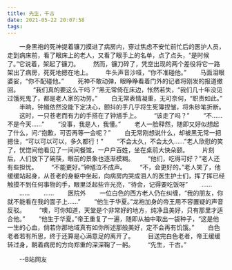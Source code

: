 ```yaml
---
title: 先生，千古
date: 2021-05-22 20:07:58
tags:
---
```


&emsp;&emsp;一身黑袍的死神提着镰刀摸进了病房内，穿过焦虑不安忙前忙后的医护人员，走到病床前，看了眼床上的老人，又看了眼手上的名单，点了点头，“是时候了。”它说着，架起了镰刀。
&emsp;&emsp;然而，镰刀碎了，凭空出现的两个差役将它一路架出了病房，死死地摁在地上。
&emsp;&emsp;牛头声音沙哑，“你不准碰他。”
&emsp;&emsp;马面泪眼婆娑，“你不配碰他。”
&emsp;&emsp;死神不敢动弹，眼睁睁看着门外的记者将刚发的报道撤回。
&emsp;&emsp;“我们真的要这么干吗？”黑无常倚在床边，怅然若失，“我们几十年没见过饿死鬼了，都是老人家的功劳。”
&emsp;&emsp;白无常表情凝重，无可奈何，“职责如此。”
&emsp;&emsp;半晌，钟馗依然没能下定决心，颤抖的手几乎将生死簿捏皱，将朱砂笔折断。
&emsp;&emsp;这时，一只苍老而有力的手搭在了钟馗手上。
&emsp;&emsp;“该走了吗？”
&emsp;&emsp;“不……不是今天……”
&emsp;&emsp;“没事，我是人，我懂。”
&emsp;&emsp;老人一脸释然，随即又好似想起了什么，问:“抱歉，可否再等一会呢？”
&emsp;&emsp;白无常刚想说什么，却被黑无常一把摁住，“可以可以可以，多久都行！”
&emsp;&emsp;“不会太久，不会太久……”老人欣慰的笑了，恍惚间他看见了一间间餐馆，一户户百姓，坐在桌前大快朵颐。
&emsp;&emsp;片刻后，人们放下了碗筷，眼前的景象也逐渐模糊。
&emsp;&emsp;“他们，吃得可好？”老人还有些担忧。
&emsp;&emsp;“不能更好。”钟馗泣不成声。
&emsp;&emsp;“不，会更好的。”老人笑了，他缓缓站起身，从苍老的身躯中坐起，向病房内哭成泪人的医生护士们，挥了挥已经触摸不到任何事物的手，眼里泛起些许光亮，“待会，记得要吃饭呀”
&emsp;&emsp;……
&emsp;&emsp;……
&emsp;&emsp;……
&emsp;&emsp;医院外
&emsp;&emsp;一位白色的西方老人仍在纠缠，“我的朋友，你就不能看在我的面子上……”
&emsp;&emsp;“他生于华夏。”龙袍加身的帝王用不容置疑的声音反驳。
&emsp;&emsp;“噢，可你知道，天堂是个非常好的地方，纯净且美好，只有那里才适合他。”
&emsp;&emsp;“他生于华夏。”帝王重复了一遍，随即从袖中取出一袋种子，“这是他一生的心血，倘若你那地域真有如你所述那般美好，定不会再有饥饿。”
&emsp;&emsp;白色老者若有所思，终于还算是心满意足的离开了。
&emsp;&emsp;目送完白色老者，帝王缓缓转过身，朝着病房的方向郑重的深深鞠了一躬。
&emsp;&emsp;“先生，千古。”

&emsp;&emsp;--B站网友
